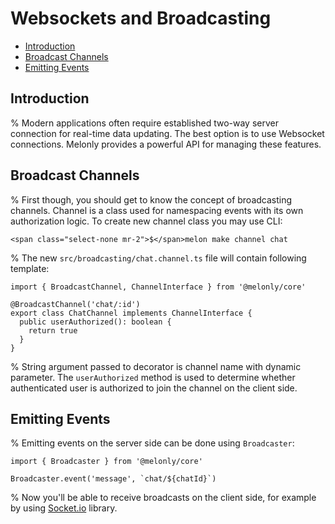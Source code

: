 <!-- omit in toc -->
# Websockets and Broadcasting

- [Introduction](#introduction)
- [Broadcast Channels](#broadcast-channels)
- [Emitting Events](#emitting-events)

## Introduction

% Modern applications often require established two-way server connection for real-time data updating. The best option is to use Websocket connections. Melonly provides a powerful API for managing these features.

## Broadcast Channels

% First though, you should get to know the concept of broadcasting channels. Channel is a class used for namespacing events with its own authorization logic. To create new channel class you may use CLI:

```
<span class="select-none mr-2">$</span>melon make channel chat
```

% The new `src/broadcasting/chat.channel.ts` file will contain following template:

```
import { BroadcastChannel, ChannelInterface } from '@melonly/core'

@BroadcastChannel('chat/:id')
export class ChatChannel implements ChannelInterface {
  public userAuthorized(): boolean {
    return true
  }
}
```

% String argument passed to decorator is channel name with dynamic parameter. The `userAuthorized` method is used to determine whether authenticated user is authorized to join the channel on the client side.

## Emitting Events

% Emitting events on the server side can be done using `Broadcaster`:

```
import { Broadcaster } from '@melonly/core'

Broadcaster.event('message', `chat/${chatId}`)
```

% Now you'll be able to receive broadcasts on the client side, for example by using [Socket.io](https://socket.io) library.
